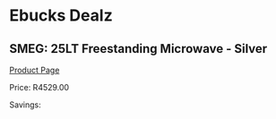 
# Ebucks Dealz
## SMEG: 25LT Freestanding Microwave - Silver
[Product Page](https://www.ebucks.com/web/shop/productSelected.do?prodId=608149345&catId=1196429345)

Price: R4529.00

Savings: 


	